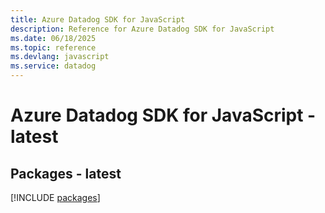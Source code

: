 ```yaml
---
title: Azure Datadog SDK for JavaScript
description: Reference for Azure Datadog SDK for JavaScript
ms.date: 06/18/2025
ms.topic: reference
ms.devlang: javascript
ms.service: datadog
---
```

# Azure Datadog SDK for JavaScript - latest
## Packages - latest
[!INCLUDE [packages](datadog-index.md)]